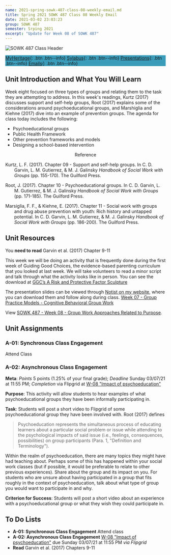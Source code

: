 ```yaml
---
name: 2021-spring-sowk-487-class-08-weekly-email.md
title: Spring 2021 SOWK 487 Class 08 Weekly Email
date: 2021-03-02 23:03:23
group: SOWK 487
semester: Srping 2021
excerpt: "Update for Week 08 of SOWK 487"
---
```


![SOWK 487 Class Header](https://jacobrcampbell.com/assets/media/2020-class-header-sowk-theories-of-practice-ii.png "SOWK 487 Class Header")

<div style="background-color: #3b9cba; width: 100%;" markdown="1">

[MyHeritage](https://myheritage.heritage.edu/ICS/Academics/SOWK/SOWK_487W/2021_SP-SOWK_487W-0/){: .btn .btn--info}
[Sylabus](https://jacobrcampbell.com/assets/media/2021-spring-sowk-487-syllabus.pdf){: .btn .btn--info}
[Presentations](https://presentations.jacobrcampbell.com){: .btn .btn--info}
[Emails](https://jacobrcampbell.com/communications/){: .btn .btn--info}

</div>


## Unit Introduction and What You Will Learn

Week eight focused on three types of groups and relating them to the task they are attempting to address. In this week's readings, Kurtz (2017) discusses support and self-help groups, Root (2017) explains some of the considerations around psychoeducational groups, and Marshiglia and Kiehne (2017) dive into an example of prevention groups. The agenda for class today includes the following:

- Psychoeducational groups
- Public Health Framework
- Other prevention frameworks and models
- Designing a school-based intervention

<div style="text-align: center" markdown="1">
Reference
</div>
<div style="margin: 0 0 0 2em; text-indent: -2em;" markdown="1">

Kurtz, L. F. (2017). Chapter 09 - Support and self-help groups. In C. D. Garvin, L. M. Gutierrez, & M. J. Galinsky _Handbook of Social Work with Groups_ (pp. 155-170). The Guilford Press.

Root, J. (2017). Chapter 10 - Psychoeducational groups. In C. D. Garvin, L. M. Gutierrez, & M. J. Galinsky _Handbook of Social Work with Groups_ (pp. 171-185). The Guilford Press. 

Marsiglia, F. F., & Kiehne, E. (2017). Chapter 11 - Social work with groups and drug abuse prevention with youth: Rich history and untapped potential. In C. D. Garvin, L. M. Gutierrez, & M. J. Galinsky _Handbook of Social Work with Groups_ (pp. 186-200). The Guilford Press.

</div>

## Unit Resources

You **need to read** Garvin et al. (2017) Chapter 9-11

This week we will be doing an activity that is frequently done during the first week of Guiding Good Choices, the evidence-based parenting curriculum that you looked at last week. We will take volunteers to read a minor script and talk through what the activity looks like in person. You can see the download at [GGC’s A Risk and Protective Factor Sculpture](https://myheritage.heritage.edu/ICS/icsfs/week-08-a-risk-and-protective-factor-sculpture.pdf?target=2ee72b04-05d1-4c49-ae05-a79eb4eb7998)

The presentation slides can be viewed through [Notist on my website](https://presentations.jacobrcampbell.com), where you can download them and follow along during class. [Week 07 - Group Practice Models - Cognitive Behavioral Group Work](https://presentations.jacobrcampbell.com/jffznZ)

<p data-notist="campjacob/jffznZ" data-ratio="4:3">View <a href="https://presentations.jacobrcampbell.com/jffznZ">SOWK 487 - Week 08 - Group Work Approaches Related to Purpose</a>.</p><script async src="https://on.notist.cloud/embed/002.js"></script>

## Unit Assignments

### A-01: Synchronous Class Engagement

Attend Class

### A-02: Asynchronous Class Engagement

**Meta**: _Points_ 5 points (1.25% of your final grade); _Deadline_ Sunday 03/07/21 at 11:55 PM; _Completion_ via Flipgrid at [W-08 "Impact of psychoeducation"](https://flipgrid.com/4bd5a210)

**Purpose**: This activity will allow students to hear examples of what psychoeducational groups they have been informally participating in.

**Task**: Students will post a short video to Flipgrid of some psychoeducational group they have been involved with. Root (2017) defines

> Psychoeducation represents the simultaneous process of educating learners about a particular social problem or issue while attending to the psychological impacts of said issue (i.e., feelings, consequences, possibilities) on group participants (Para. 1, "Definition and Terminology").

Within the realm of psychoeducation, there are many topics they might have had teaching about. Perhaps some of this has happened within your social work classes (but if possible, it would be preferable to relate to other previous experiences). Share about the group and its impact on you. For students who are unsure about having participated in a group that fits roughly in the context of psychoeducation, talk about what type of group you would want to participate in and why.

**Criterion for Success**: Students will post a short video about an experience with a psychoeducational group or what they wish they could participate in.


## To Do Lists

- **A-01: Synchronous Class Engagement** Attend class
- **A-02: Asynchronous Class Engagement** [W-08 "Impact of psychoeducation"](https://flipgrid.com/4bd5a210) due Sunday 03/07/21 at 11:55 PM _via Flipgrid_
- **Read** Garvin et al. (2017) Chapters 9-11